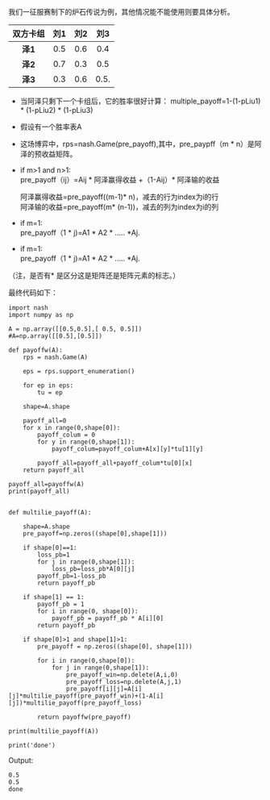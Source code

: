 我们一征服赛制下的炉石传说为例，其他情况能不能使用则要具体分析。


|  双方卡组    | __刘1__ | __刘2__ |  __刘3__ |
| :---------:|:-------:| :-----: |:-----:   |
| __泽1__    |  0.5    |  0.6    |   0.4    | 
| __泽2__    |  0.7    |  0.3    |   0.5    | 
| __泽3__    |  0.3    |  0.6    |   0.5.   |

+ 当阿泽只剩下一个卡组后，它的胜率很好计算：
multiple_payoff=1-(1-pLiu1) * (1-pLiu2) * (1-pLiu3)

+ 假设有一个胜率表A

+ 这场博弈中，rps=nash.Game(pre_payoff),其中，pre_paypff（m * n）是阿泽的预收益矩阵。

+ if m>1 and n>1:<br>
     pre_payoff（ij）=Aij * 阿泽赢得收益 +（1-Aij）* 阿泽输的收益
     
     阿泽赢得收益=pre_payoff((m-1)* n)，减去的行为index为i的行<br>
     阿泽输的收益=pre_payoff(m* (n-1))，减去的列为index为i的列<br>
     
+ if m=1:<br>
     pre_payoff（1 * j)=A1 * A2 * ..... *Aj. 
     
+ if m=1:<br>
     pre_payoff（1 * j)=A1 * A2 * ..... *Aj. 
     
 （注，是否有* 是区分这是矩阵还是矩阵元素的标志。）
 
最终代码如下：

```
import nash
import numpy as np

A = np.array([[0.5,0.5],[ 0.5, 0.5]])
#A=np.array([[0.5],[0.5]])

def payoffw(A):
    rps = nash.Game(A)

    eps = rps.support_enumeration()

    for ep in eps:
        tu = ep

    shape=A.shape

    payoff_all=0
    for x in range(0,shape[0]):
        payoff_colum = 0
        for y in range(0,shape[1]):
            payoff_colum=payoff_colum+A[x][y]*tu[1][y]

        payoff_all=payoff_all+payoff_colum*tu[0][x]
    return payoff_all

payoff_all=payoffw(A)
print(payoff_all)


def multilie_payoff(A):

    shape=A.shape
    pre_payoff=np.zeros((shape[0],shape[1]))

    if shape[0]==1:
        loss_pb=1
        for j in range(0,shape[1]):
            loss_pb=loss_pb*A[0][j]
        payoff_pb=1-loss_pb
        return payoff_pb

    if shape[1] == 1:
        payoff_pb = 1
        for i in range(0, shape[0]):
            payoff_pb = payoff_pb * A[i][0]
        return payoff_pb

    if shape[0]>1 and shape[1]>1:
        pre_payoff = np.zeros((shape[0], shape[1]))

        for i in range(0,shape[0]):
            for j in range(0,shape[1]):
                pre_payoff_win=np.delete(A,i,0)
                pre_payoff_loss=np.delete(A,j,1)
                pre_payoff[i][j]=A[i][j]*multilie_payoff(pre_payoff_win)+(1-A[i][j])*multilie_payoff(pre_payoff_loss)

        return payoffw(pre_payoff)

print(multilie_payoff(A))

print('done')
```

Output:

```
0.5
0.5
done
```